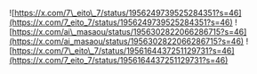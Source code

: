![https://x.com/7\_eito\_7/status/1956249739525284351?s=46](https://x.com/7_eito_7/status/1956249739525284351?s=46)
![https://x.com/ai\_masaou/status/1956302822066286715?s=46](https://x.com/ai_masaou/status/1956302822066286715?s=46)
![https://x.com/7\_eito\_7/status/1956164437251129731?s=46](https://x.com/7_eito_7/status/1956164437251129731?s=46)
